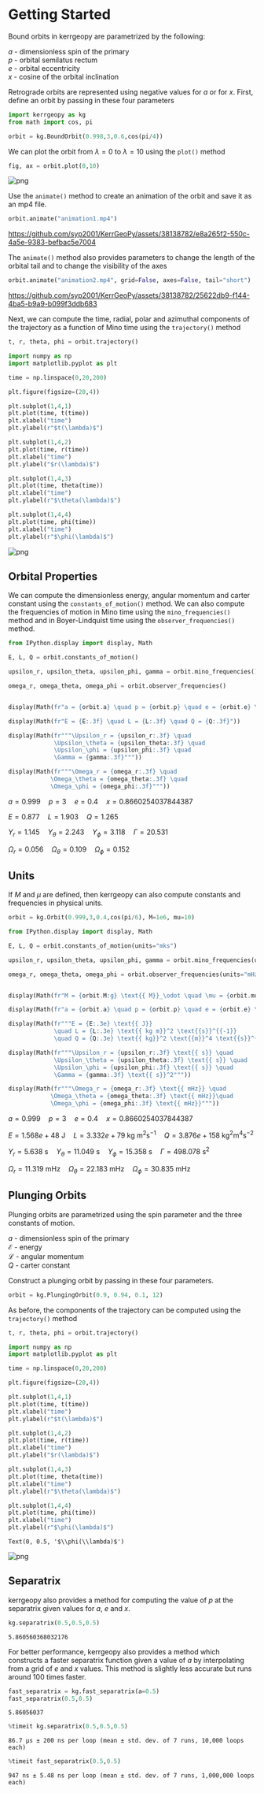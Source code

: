 # Getting Started

Bound orbits in kerrgeopy are parametrized by the following:

$a$ - dimensionless spin of the primary
<br>
$p$ - orbital semilatus rectum
<br>
$e$ - orbital eccentricity
<br>
$x$ - cosine of the orbital inclination
<br>

Retrograde orbits are represented using negative values for $a$ or for $x$. First, define an orbit by passing in these four parameters


```python
import kerrgeopy as kg
from math import cos, pi

orbit = kg.BoundOrbit(0.998,3,0.6,cos(pi/4))
```

We can plot the orbit from $\lambda = 0$ to $\lambda = 10$ using the `plot()` method


```python
fig, ax = orbit.plot(0,10)
```


    
![png](output_3_0.png)
    


Use the `animate()` method to create an animation of the orbit and save it as an mp4 file.


```python
orbit.animate("animation1.mp4")
```


https://github.com/syp2001/KerrGeoPy/assets/38138782/e8a265f2-550c-4a5e-9383-befbac5e7004


The `animate()` method also provides parameters to change the length of the orbital tail and to change the visibility of the axes


```python
orbit.animate("animation2.mp4", grid=False, axes=False, tail="short")
```


https://github.com/syp2001/KerrGeoPy/assets/38138782/25622db9-f144-4ba5-b9a9-b099f3ddb683


Next, we can compute the time, radial, polar and azimuthal components of the trajectory as a function of Mino time using the `trajectory()` method


```python
t, r, theta, phi = orbit.trajectory()
```


```python
import numpy as np
import matplotlib.pyplot as plt

time = np.linspace(0,20,200)

plt.figure(figsize=(20,4))

plt.subplot(1,4,1)
plt.plot(time, t(time))
plt.xlabel("time")
plt.ylabel(r"$t(\lambda)$")

plt.subplot(1,4,2)
plt.plot(time, r(time))
plt.xlabel("time")
plt.ylabel("$r(\lambda)$")

plt.subplot(1,4,3)
plt.plot(time, theta(time))
plt.xlabel("time")
plt.ylabel(r"$\theta(\lambda)$")

plt.subplot(1,4,4)
plt.plot(time, phi(time))
plt.xlabel("time")
plt.ylabel(r"$\phi(\lambda)$")
```

    
![png](output_10_1.png)
    


## Orbital Properties

We can compute the dimensionless energy, angular momentum and carter constant using the `constants_of_motion()` method. We can also compute the frequencies of motion in Mino time using the `mino_frequencies()` method and in Boyer-Lindquist time using the `observer_frequencies()` method.


```python
from IPython.display import display, Math

E, L, Q = orbit.constants_of_motion()

upsilon_r, upsilon_theta, upsilon_phi, gamma = orbit.mino_frequencies()

omega_r, omega_theta, omega_phi = orbit.observer_frequencies()


display(Math(fr"a = {orbit.a} \quad p = {orbit.p} \quad e = {orbit.e} \quad x = {orbit.x}"))

display(Math(fr"E = {E:.3f} \quad L = {L:.3f} \quad Q = {Q:.3f}"))

display(Math(fr"""\Upsilon_r = {upsilon_r:.3f} \quad 
             \Upsilon_\theta = {upsilon_theta:.3f} \quad 
             \Upsilon_\phi = {upsilon_phi:.3f} \quad 
             \Gamma = {gamma:.3f}"""))

display(Math(fr"""\Omega_r = {omega_r:.3f} \quad
            \Omega_\theta = {omega_theta:.3f} \quad
            \Omega_\phi = {omega_phi:.3f}"""))
```


$\displaystyle a = 0.999 \quad p = 3 \quad e = 0.4 \quad x = 0.8660254037844387$



$\displaystyle E = 0.877 \quad L = 1.903 \quad Q = 1.265$



$\displaystyle \Upsilon_r = 1.145 \quad \Upsilon_\theta = 2.243 \quad \Upsilon_\phi = 3.118 \quad \Gamma = 20.531$



$\displaystyle \Omega_r = 0.056 \quad \Omega_\theta = 0.109 \quad \Omega_\phi = 0.152$


## Units

If $M$ and $\mu$ are defined, then kerrgeopy can also compute constants and frequencies in physical units.


```python
orbit = kg.Orbit(0.999,3,0.4,cos(pi/6), M=1e6, mu=10)
```


```python
from IPython.display import display, Math

E, L, Q = orbit.constants_of_motion(units="mks")

upsilon_r, upsilon_theta, upsilon_phi, gamma = orbit.mino_frequencies(units="mks")

omega_r, omega_theta, omega_phi = orbit.observer_frequencies(units="mHz")


display(Math(fr"M = {orbit.M:g} \text{{ M}}_\odot \quad \mu = {orbit.mu} \text{{ M}}_\odot"))

display(Math(fr"a = {orbit.a} \quad p = {orbit.p} \quad e = {orbit.e} \quad x = {orbit.x}"))

display(Math(fr"""E = {E:.3e} \text{{ J}} 
             \quad L = {L:.3e} \text{{ kg m}}^2 \text{{s}}^{{-1}} 
             \quad Q = {Q:.3e} \text{{ kg}}^2 \text{{m}}^4 \text{{s}}^{{-2}}"""))

display(Math(fr"""\Upsilon_r = {upsilon_r:.3f} \text{{ s}} \quad 
             \Upsilon_\theta = {upsilon_theta:.3f} \text{{ s}} \quad 
             \Upsilon_\phi = {upsilon_phi:.3f} \text{{ s}} \quad 
             \Gamma = {gamma:.3f} \text{{ s}}^2"""))

display(Math(fr"""\Omega_r = {omega_r:.3f} \text{{ mHz}} \quad
            \Omega_\theta = {omega_theta:.3f} \text{{ mHz}}\quad
            \Omega_\phi = {omega_phi:.3f} \text{{ mHz}}"""))
```



$\displaystyle a = 0.999 \quad p = 3 \quad e = 0.4 \quad x = 0.8660254037844387$



$\displaystyle E = 1.568e+48 \text{ J} \quad L = 3.332e+79 \text{ kg m}^2 \text{s}^{-1} \quad Q = 3.876e+158 \text{ kg}^2 \text{m}^4 \text{s}^{-2}$



$\displaystyle \Upsilon_r = 5.638 \text{ s} \quad \Upsilon_\theta = 11.049 \text{ s} \quad \Upsilon_\phi = 15.358 \text{ s} \quad \Gamma = 498.078 \text{ s}^2$



$\displaystyle \Omega_r = 11.319 \text{ mHz} \quad \Omega_\theta = 22.183 \text{ mHz}\quad \Omega_\phi = 30.835 \text{ mHz}$


## Plunging Orbits

Plunging orbits are parametrized using the spin parameter and the three constants of motion.

$a$ - dimensionless spin of the primary
<br>
$\mathcal{E}$ - energy
<br>
$\mathcal{L}$ - angular momentum
<br>
$Q$ - carter constant
<br>

Construct a plunging orbit by passing in these four parameters.


```python
orbit = kg.PlungingOrbit(0.9, 0.94, 0.1, 12)
```

As before, the components of the trajectory can be computed using the `trajectory()` method


```python
t, r, theta, phi = orbit.trajectory()
```


```python
import numpy as np
import matplotlib.pyplot as plt

time = np.linspace(0,20,200)

plt.figure(figsize=(20,4))

plt.subplot(1,4,1)
plt.plot(time, t(time))
plt.xlabel("time")
plt.ylabel(r"$t(\lambda)$")

plt.subplot(1,4,2)
plt.plot(time, r(time))
plt.xlabel("time")
plt.ylabel("$r(\lambda)$")

plt.subplot(1,4,3)
plt.plot(time, theta(time))
plt.xlabel("time")
plt.ylabel(r"$\theta(\lambda)$")

plt.subplot(1,4,4)
plt.plot(time, phi(time))
plt.xlabel("time")
plt.ylabel(r"$\phi(\lambda)$")
```




    Text(0, 0.5, '$\\phi(\\lambda)$')




    
![png](output_23_1.png)
    


## Separatrix

kerrgeopy also provides a method for computing the value of $p$ at the separatrix given values for $a$, $e$ and $x$.


```python
kg.separatrix(0.5,0.5,0.5)
```




    5.860560368032176



For better performance, kerrgeopy also provides a method which constructs a faster separatrix function given a value of $a$ by interpolating from a grid of $e$ and $x$ values. This method is slightly less accurate but runs around 100 times faster.


```python
fast_separatrix = kg.fast_separatrix(a=0.5)
fast_separatrix(0.5,0.5)
```




    5.86056037




```python
%timeit kg.separatrix(0.5,0.5,0.5)
```

    86.7 µs ± 200 ns per loop (mean ± std. dev. of 7 runs, 10,000 loops each)



```python
%timeit fast_separatrix(0.5,0.5)
```

    947 ns ± 5.48 ns per loop (mean ± std. dev. of 7 runs, 1,000,000 loops each)

